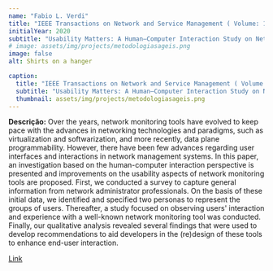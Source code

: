 ```yaml
---
name: "Fabio L. Verdi"
title: "IEEE Transactions on Network and Service Management ( Volume: 17, Issue: 3, Sept. 2020)"
initialYear: 2020
subtitle: "Usability Matters: A Human–Computer Interaction Study on Network Management Tools"
# image: assets/img/projects/metodologiasageis.png
image: false
alt: Shirts on a hanger

caption:
  title: "IEEE Transactions on Network and Service Management ( Volume: 17, Issue: 3, Sept. 2020)"
  subtitle: "Usability Matters: A Human–Computer Interaction Study on Network Management Tools"
  thumbnail: assets/img/projects/metodologiasageis.png
---
```

<p class="text-justify my-2">
<strong>Descrição:</strong> Over the years, network monitoring tools have evolved to keep pace with the advances in networking technologies and paradigms, such as virtualization and softwarization, and more recently, data plane programmability. However, there have been few advances regarding user interfaces and interactions in network management systems. In this paper, an investigation based on the human-computer interaction perspective is presented and improvements on the usability aspects of network monitoring tools are proposed. First, we conducted a survey to capture general information from network administrator professionals. On the basis of these initial data, we identified and specified two personas to represent the groups of users. Thereafter, a study focused on observing users' interaction and experience with a well-known network monitoring tool was conducted. Finally, our qualitative analysis revealed several findings that were used to develop recommendations to aid developers in the (re)design of these tools to enhance end-user interaction.
</p>
<p class="text-justify">
<a target="_blank" href="https://ieeexplore.ieee.org/document/9063640">Link</a>
</p>